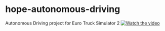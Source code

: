 # hope-autonomous-driving
Autonomous Driving project for Euro Truck Simulator 2
[![Watch the video](https://img.youtube.com/vi/xuVT6097cig/maxresdefault.jpg)](https://youtu.be/xuVT6097cig)
